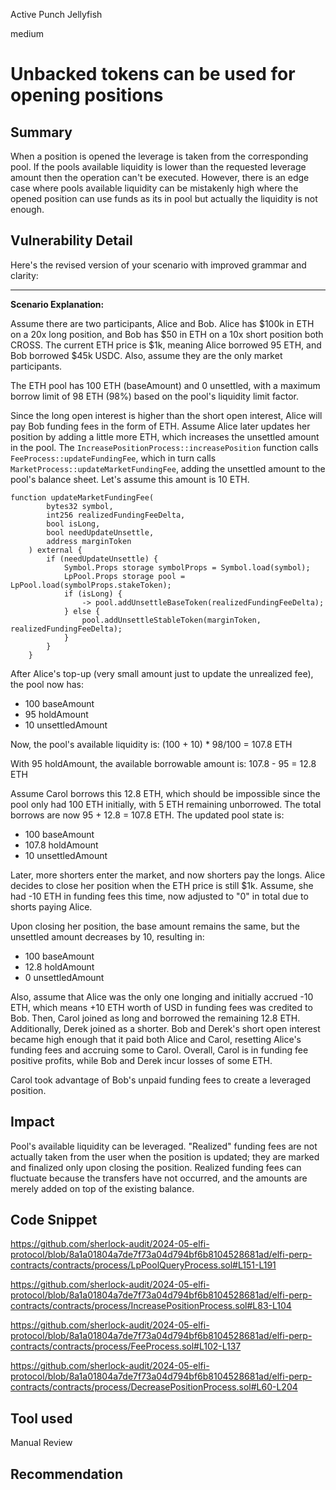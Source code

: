 Active Punch Jellyfish

medium

# Unbacked tokens can be used for opening positions

## Summary
When a position is opened the leverage is taken from the corresponding pool. If the pools available liquidity is lower than the requested leverage amount then the operation can't be executed. However, there is an edge case where pools available liquidity can be mistakenly high where the opened position can use funds as its in pool but actually the liquidity is not enough.
## Vulnerability Detail
Here's the revised version of your scenario with improved grammar and clarity:

---

**Scenario Explanation:**

Assume there are two participants, Alice and Bob. Alice has $100k in ETH on a 20x long position, and Bob has $50 in ETH on a 10x short position both CROSS. The current ETH price is $1k, meaning Alice borrowed 95 ETH, and Bob borrowed $45k USDC. Also, assume they are the only market participants. 

The ETH pool has 100 ETH (baseAmount) and 0 unsettled, with a maximum borrow limit of 98 ETH (98%) based on the pool's liquidity limit factor.

Since the long open interest is higher than the short open interest, Alice will pay Bob funding fees in the form of ETH. Assume Alice later updates her position by adding a little more ETH, which increases the unsettled amount in the pool. The `IncreasePositionProcess::increasePosition` function calls `FeeProcess::updateFundingFee`, which in turn calls `MarketProcess::updateMarketFundingFee`, adding the unsettled amount to the pool's balance sheet. Let's assume this amount is 10 ETH.

```solidity
function updateMarketFundingFee(
        bytes32 symbol,
        int256 realizedFundingFeeDelta,
        bool isLong,
        bool needUpdateUnsettle,
        address marginToken
    ) external {
        if (needUpdateUnsettle) {
            Symbol.Props storage symbolProps = Symbol.load(symbol);
            LpPool.Props storage pool = LpPool.load(symbolProps.stakeToken);
            if (isLong) {
                -> pool.addUnsettleBaseToken(realizedFundingFeeDelta);
            } else {
                pool.addUnsettleStableToken(marginToken, realizedFundingFeeDelta);
            }
        }
    }
```

After Alice's top-up (very small amount just to update the unrealized fee), the pool now has:
- 100 baseAmount
- 95 holdAmount
- 10 unsettledAmount

Now, the pool's available liquidity is:
(100 + 10) * 98/100 = 107.8 ETH

With 95 holdAmount, the available borrowable amount is:
107.8 - 95 = 12.8 ETH

Assume Carol borrows this 12.8 ETH, which should be impossible since the pool only had 100 ETH initially, with 5 ETH remaining unborrowed. The total borrows are now 95 + 12.8 = 107.8 ETH. The updated pool state is:
- 100 baseAmount
- 107.8 holdAmount
- 10 unsettledAmount

Later, more shorters enter the market, and now shorters pay the longs. Alice decides to close her position when the ETH price is still $1k. Assume, she had -10 ETH in funding fees this time, now adjusted to "0" in total due to shorts paying Alice.

Upon closing her position, the base amount remains the same, but the unsettled amount decreases by 10, resulting in:
- 100 baseAmount
- 12.8 holdAmount
- 0 unsettledAmount

Also, assume that Alice was the only one longing and initially accrued -10 ETH, which means +10 ETH worth of USD in funding fees was credited to Bob. Then, Carol joined as long and borrowed the remaining 12.8 ETH. Additionally, Derek joined as a shorter. Bob and Derek's short open interest became high enough that it paid both Alice and Carol, resetting Alice's funding fees and accruing some to Carol. Overall, Carol is in funding fee positive profits, while Bob and Derek incur losses of some ETH. 

Carol took advantage of Bob's unpaid funding fees to create a leveraged position.
## Impact
Pool's available liquidity can be leveraged. "Realized" funding fees are not actually taken from the user when the position is updated; they are marked and finalized only upon closing the position. Realized funding fees can fluctuate because the transfers have not occurred, and the amounts are merely added on top of the existing balance.
## Code Snippet
https://github.com/sherlock-audit/2024-05-elfi-protocol/blob/8a1a01804a7de7f73a04d794bf6b8104528681ad/elfi-perp-contracts/contracts/process/LpPoolQueryProcess.sol#L151-L191

https://github.com/sherlock-audit/2024-05-elfi-protocol/blob/8a1a01804a7de7f73a04d794bf6b8104528681ad/elfi-perp-contracts/contracts/process/IncreasePositionProcess.sol#L83-L104

https://github.com/sherlock-audit/2024-05-elfi-protocol/blob/8a1a01804a7de7f73a04d794bf6b8104528681ad/elfi-perp-contracts/contracts/process/FeeProcess.sol#L102-L137

https://github.com/sherlock-audit/2024-05-elfi-protocol/blob/8a1a01804a7de7f73a04d794bf6b8104528681ad/elfi-perp-contracts/contracts/process/DecreasePositionProcess.sol#L60-L204
## Tool used

Manual Review

## Recommendation
